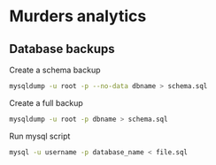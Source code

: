 # Murders analytics

## Database backups
Create a schema backup
```bash
mysqldump -u root -p --no-data dbname > schema.sql
```

Create a full backup
```bash
mysqldump -u root -p dbname > schema.sql
```

Run mysql script
```bash
mysql -u username -p database_name < file.sql
```